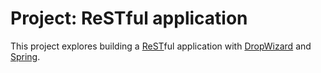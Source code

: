# Project: ReSTful application

This project explores building a [ReST](http://en.wikipedia.org/wiki/Representational_state_transfer)ful application with [DropWizard](http://dropwizard.io/) and [Spring](http://spring.io).